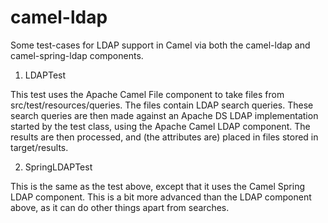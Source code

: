 camel-ldap
===========

Some test-cases for LDAP support in Camel via both the camel-ldap and
camel-spring-ldap components.

1) LDAPTest

This test uses the Apache Camel File component to take files from
src/test/resources/queries. The files contain LDAP search queries. These 
search queries are then made against an Apache DS LDAP implementation started
by the test class, using the Apache Camel LDAP component. The results are then
processed, and (the attributes are) placed in files stored in target/results.

2) SpringLDAPTest

This is the same as the test above, except that it uses the Camel Spring LDAP
component. This is a bit more advanced than the LDAP component above, as it
can do other things apart from searches.

